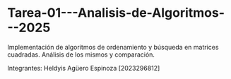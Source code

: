 # Tarea-01---Analisis-de-Algoritmos---2025
Implementación de algoritmos de ordenamiento y búsqueda en matrices cuadradas. Análisis de los mismos y comparación.

Integrantes:
Heldyis Agüero Espinoza [2023296812]

